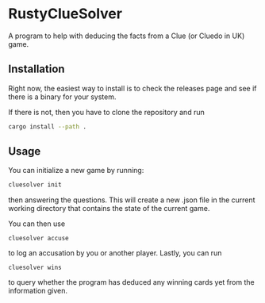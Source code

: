 # RustyClueSolver
A program to help with deducing the facts from a Clue (or Cluedo in UK) game.

## Installation
Right now, the easiest way to install is to check the releases page and see if there is a binary for your system.

If there is not, then you have to clone the repository and run
```bash
cargo install --path .
```

## Usage
You can initialize a new game by running:
```bash
cluesolver init
```
then answering the questions.
This will create a new .json file in the current working directory that contains the state of the current game.


You can then use 
```
cluesolver accuse
```

to log an accusation by you or another player. Lastly, you can run 
```
cluesolver wins
```
to query whether the program has deduced any winning cards yet from the information given.
